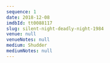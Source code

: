 ```yaml
---
sequence: 1
date: 2018-12-08
imdbId: tt0088117
slug: silent-night-deadly-night-1984
venue: null
venueNotes: null
medium: Shudder
mediumNotes: null
---
```


